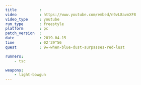 ```yaml
---
title          :
video          : https://www.youtube.com/embed/n9vL8avnXF8
video_type     : youtube
run_type       : freestyle
platform       : pc
patch_version  :
date           : 2019-04-15
time           : 02'39"56
quest          : 9★-when-blue-dust-surpasses-red-lust

runners:
    - tsc

weapons:
    - light-bowgun
---
```

